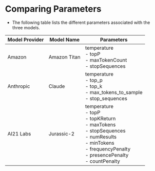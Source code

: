 # Comparing Parameters
- The following table lists the different parameters associated with the three models.

| Model Provider | Model Name   | Parameters                                                                                                                                                                   |
|----------------|--------------|------------------------------------------------------------------------------------------------------------------------------------------------------------------------------|
| Amazon         | Amazon Titan | temperature<br/>- topP<br/>- maxTokenCount<br/>- stopSequences                                                                                                               |
| Anthropic      | Claude       | temperature<br/>- top_p<br/>- top_k<br/>- max_tokens_to_sample<br/>- stop_sequences                                                                                          |
| AI21 Labs      | Jurassic-2   | temperature<br/>- topP<br/>- topKReturn<br/>- maxTokens<br/>- stopSequences<br/>- numResults<br/>- minTokens<br/>- frequencyPenalty<br/>- presencePenalty<br/>- countPenalty |



